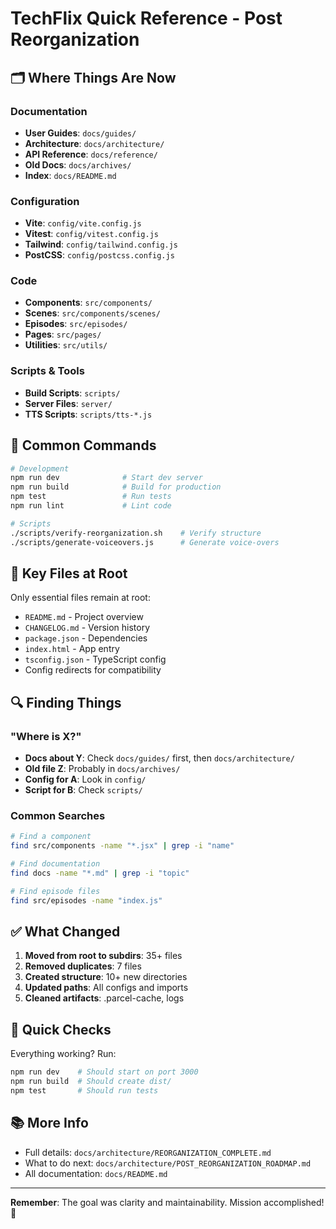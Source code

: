 # TechFlix Quick Reference - Post Reorganization

## 🗂️ Where Things Are Now

### Documentation
- **User Guides**: `docs/guides/`
- **Architecture**: `docs/architecture/`
- **API Reference**: `docs/reference/`
- **Old Docs**: `docs/archives/`
- **Index**: `docs/README.md`

### Configuration
- **Vite**: `config/vite.config.js`
- **Vitest**: `config/vitest.config.js`
- **Tailwind**: `config/tailwind.config.js`
- **PostCSS**: `config/postcss.config.js`

### Code
- **Components**: `src/components/`
- **Scenes**: `src/components/scenes/`
- **Episodes**: `src/episodes/`
- **Pages**: `src/pages/`
- **Utilities**: `src/utils/`

### Scripts & Tools
- **Build Scripts**: `scripts/`
- **Server Files**: `server/`
- **TTS Scripts**: `scripts/tts-*.js`

## 🚀 Common Commands

```bash
# Development
npm run dev              # Start dev server
npm run build            # Build for production
npm test                 # Run tests
npm run lint             # Lint code

# Scripts
./scripts/verify-reorganization.sh    # Verify structure
./scripts/generate-voiceovers.js      # Generate voice-overs
```

## 📝 Key Files at Root

Only essential files remain at root:
- `README.md` - Project overview
- `CHANGELOG.md` - Version history
- `package.json` - Dependencies
- `index.html` - App entry
- `tsconfig.json` - TypeScript config
- Config redirects for compatibility

## 🔍 Finding Things

### "Where is X?"
- **Docs about Y**: Check `docs/guides/` first, then `docs/architecture/`
- **Old file Z**: Probably in `docs/archives/`
- **Config for A**: Look in `config/`
- **Script for B**: Check `scripts/`

### Common Searches
```bash
# Find a component
find src/components -name "*.jsx" | grep -i "name"

# Find documentation
find docs -name "*.md" | grep -i "topic"

# Find episode files
find src/episodes -name "index.js"
```

## ✅ What Changed

1. **Moved from root to subdirs**: 35+ files
2. **Removed duplicates**: 7 files
3. **Created structure**: 10+ new directories
4. **Updated paths**: All configs and imports
5. **Cleaned artifacts**: .parcel-cache, logs

## 🎯 Quick Checks

Everything working? Run:
```bash
npm run dev    # Should start on port 3000
npm run build  # Should create dist/
npm test       # Should run tests
```

## 📚 More Info

- Full details: `docs/architecture/REORGANIZATION_COMPLETE.md`
- What to do next: `docs/architecture/POST_REORGANIZATION_ROADMAP.md`
- All documentation: `docs/README.md`

---

**Remember**: The goal was clarity and maintainability. Mission accomplished! 🎉
